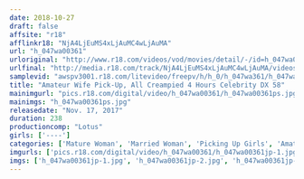 ```yaml
---
date: 2018-10-27
draft: false
affsite: "r18"
afflinkr18: "NjA4LjEuMS4xLjAuMC4wLjAuMA"
url: "h_047wa00361"
urloriginal: "http://www.r18.com/videos/vod/movies/detail/-/id=h_047wa00361"
urlfinal: "http://media.r18.com/track/NjA4LjEuMS4xLjAuMC4wLjAuMA/videos/vod/movies/detail/-/id=h_047wa00361"
samplevid: "awspv3001.r18.com/litevideo/freepv/h/h_0/h_047wa361/h_047wa361_dmb_w.mp4"
title: "Amateur Wife Pick-Up, All Creampied 4 Hours Celebrity DX 58"
mainimgurl: "pics.r18.com/digital/video/h_047wa00361/h_047wa00361ps.jpg"
mainimgs: "h_047wa00361ps.jpg"
releasedate: "Nov. 17, 2017"
duration: 238
productioncomp: "Lotus"
girls: ['----']
categories: ['Mature Woman', 'Married Woman', 'Picking Up Girls', 'Amateur', 'Creampie', 'Over 4 Hours', 'Hi-Def']
imgurls: ['pics.r18.com/digital/video/h_047wa00361/h_047wa00361jp-1.jpg', 'pics.r18.com/digital/video/h_047wa00361/h_047wa00361jp-2.jpg', 'pics.r18.com/digital/video/h_047wa00361/h_047wa00361jp-3.jpg', 'pics.r18.com/digital/video/h_047wa00361/h_047wa00361jp-4.jpg', 'pics.r18.com/digital/video/h_047wa00361/h_047wa00361jp-5.jpg', 'pics.r18.com/digital/video/h_047wa00361/h_047wa00361jp-6.jpg', 'pics.r18.com/digital/video/h_047wa00361/h_047wa00361jp-7.jpg', 'pics.r18.com/digital/video/h_047wa00361/h_047wa00361jp-8.jpg', 'pics.r18.com/digital/video/h_047wa00361/h_047wa00361jp-9.jpg', 'pics.r18.com/digital/video/h_047wa00361/h_047wa00361jp-10.jpg', 'pics.r18.com/digital/video/h_047wa00361/h_047wa00361jp-11.jpg', 'pics.r18.com/digital/video/h_047wa00361/h_047wa00361jp-12.jpg', 'pics.r18.com/digital/video/h_047wa00361/h_047wa00361jp-13.jpg', 'pics.r18.com/digital/video/h_047wa00361/h_047wa00361jp-14.jpg', 'pics.r18.com/digital/video/h_047wa00361/h_047wa00361jp-15.jpg', 'pics.r18.com/digital/video/h_047wa00361/h_047wa00361jp-16.jpg', 'pics.r18.com/digital/video/h_047wa00361/h_047wa00361jp-17.jpg', 'pics.r18.com/digital/video/h_047wa00361/h_047wa00361jp-18.jpg']
imgs: ['h_047wa00361jp-1.jpg', 'h_047wa00361jp-2.jpg', 'h_047wa00361jp-3.jpg', 'h_047wa00361jp-4.jpg', 'h_047wa00361jp-5.jpg', 'h_047wa00361jp-6.jpg', 'h_047wa00361jp-7.jpg', 'h_047wa00361jp-8.jpg', 'h_047wa00361jp-9.jpg', 'h_047wa00361jp-10.jpg', 'h_047wa00361jp-11.jpg', 'h_047wa00361jp-12.jpg', 'h_047wa00361jp-13.jpg', 'h_047wa00361jp-14.jpg', 'h_047wa00361jp-15.jpg', 'h_047wa00361jp-16.jpg', 'h_047wa00361jp-17.jpg', 'h_047wa00361jp-18.jpg']
---
```

